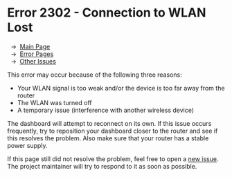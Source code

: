 # Error 2302 - Connection to WLAN Lost

&nbsp;&nbsp;→ &nbsp;[Main Page](../)  
&nbsp;&nbsp;→ &nbsp;[Error Pages](../errors)  
&nbsp;&nbsp;→ &nbsp;[Other Issues](https://github.com/smolinde/iot-dashboard/issues)

This error may occur because of the following three reasons:
- Your WLAN signal is too weak and/or the device is too far away from the router
- The WLAN was turned off
- A temporary issue (interference with another wireless device)

The dashboard will attempt to reconnect on its own. If this issue occurs frequently, try to reposition your dashboard closer to the router and see if this resolves the problem. Also make sure that your router has a stable power supply.

If this page still did not resolve the problem, feel free to open a [new issue](https://github.com/smolinde/iot-dashboard/issues/new?template=BLANK_ISSUE). The project maintainer will try to respond to it as soon as possible.